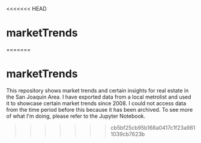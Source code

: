 <<<<<<< HEAD
# marketTrends
=======
# marketTrends
This repository shows market trends and certain insights for real estate in the San Joaquin Area. I have exported data from a local metrolist
and used it to showcase certain market trends since 2008. I could not access data from the time period before this because it has been archived. 
To see more of what I'm doing, please refer to the Jupyter Notebook. 
>>>>>>> cb5bf25cb95b168a0417c1f23a9811039cb7623b
